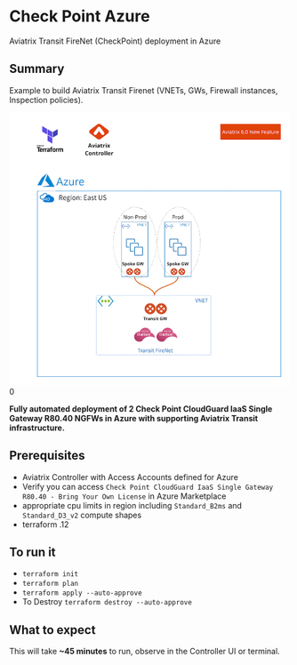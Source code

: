 # Check Point Azure

Aviatrix Transit FireNet (CheckPoint) deployment in Azure

## Summary

Example to build Aviatrix Transit Firenet (VNETs, GWs, Firewall instances, Inspection policies).

<img alt="Check Point Azure transit firenet" src="https://github.com/AviatrixSystems/terraform-solutions/raw/master/solutions/img/azure-transit-firenet-checkpoint.png">0

**Fully automated deployment of 2 Check Point CloudGuard IaaS Single Gateway R80.40 NGFWs in Azure with supporting Aviatrix Transit infrastructure.**

## Prerequisites

- Aviatrix Controller with Access Accounts defined for Azure
- Verify you can access ```Check Point CloudGuard IaaS Single Gateway R80.40 - Bring Your Own License``` in Azure Marketplace
- appropriate cpu limits in region including ```Standard_B2ms``` and ```Standard_D3_v2``` compute shapes
- terraform .12

## To run it

- ```terraform init```
- ```terraform plan```
- ```terraform apply --auto-approve```
- To Destroy ```terraform destroy --auto-approve```

## What to expect

This will take **~45 minutes** to run, observe in the Controller UI or terminal.

